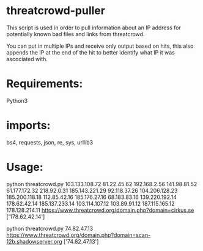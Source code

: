 # threatcrowd-puller
This script is used in order to pull information about an IP address for potentially known bad files and links from threatcrowd.

You can put in multiple IPs and receive only output based on hits, this also appends the IP at the end of the hit to better identify what IP it was ascociated with.

# Requirements:
Python3

# imports:
bs4, requests, json, re, sys, urllib3



# Usage:
python threatcrowd.py 103.133.108.72 81.22.45.62 192.168.2.56 141.98.81.52 61.177.172.32 218.92.0.31 185.143.221.29 92.118.37.26 104.206.128.23 185.200.118.18 112.85.42.16 185.176.27.16 68.183.83.16 139.220.192.14 178.62.42.14 185.137.233.14 103.114.107.12 103.89.91.12 187.115.165.12 178.128.214.11
https://www.threatcrowd.org/domain.php?domain=cirkus.se ['178.62.42.14']



python threatcrowd.py 74.82.47.13
https://www.threatcrowd.org/domain.php?domain=scan-12b.shadowserver.org ['74.82.47.13']
